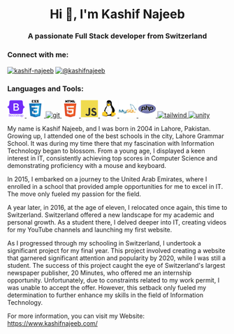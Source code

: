 <h1 align="center">Hi 👋, I'm Kashif Najeeb</h1>
<h3 align="center">A passionate Full Stack developer from Switzerland</h3>

<h3 align="left">Connect with me:</h3>
<p align="left">
<a href="https://linkedin.com/in/kashif-najeeb" target="blank"><img align="center" src="https://raw.githubusercontent.com/rahuldkjain/github-profile-readme-generator/master/src/images/icons/Social/linked-in-alt.svg" alt="kashif-najeeb" height="30" width="40" /></a>
<a href="https://www.youtube.com/@kashifnajeeb" target="blank"><img align="center" src="https://raw.githubusercontent.com/rahuldkjain/github-profile-readme-generator/master/src/images/icons/Social/youtube.svg" alt="@kashifnajeeb" height="30" width="40" /></a>
</p>

<h3 align="left">Languages and Tools:</h3>
<p align="left"> <a href="https://getbootstrap.com" target="_blank" rel="noreferrer"> <img src="https://raw.githubusercontent.com/devicons/devicon/master/icons/bootstrap/bootstrap-plain-wordmark.svg" alt="bootstrap" width="40" height="40"/> </a> <a href="https://www.w3schools.com/css/" target="_blank" rel="noreferrer"> <img src="https://raw.githubusercontent.com/devicons/devicon/master/icons/css3/css3-original-wordmark.svg" alt="css3" width="40" height="40"/> </a> <a href="https://git-scm.com/" target="_blank" rel="noreferrer"> <img src="https://www.vectorlogo.zone/logos/git-scm/git-scm-icon.svg" alt="git" width="40" height="40"/> </a> <a href="https://www.w3.org/html/" target="_blank" rel="noreferrer"> <img src="https://raw.githubusercontent.com/devicons/devicon/master/icons/html5/html5-original-wordmark.svg" alt="html5" width="40" height="40"/> </a> <a href="https://developer.mozilla.org/en-US/docs/Web/JavaScript" target="_blank" rel="noreferrer"> <img src="https://raw.githubusercontent.com/devicons/devicon/master/icons/javascript/javascript-original.svg" alt="javascript" width="40" height="40"/> </a> <a href="https://www.linux.org/" target="_blank" rel="noreferrer"> <img src="https://raw.githubusercontent.com/devicons/devicon/master/icons/linux/linux-original.svg" alt="linux" width="40" height="40"/> </a> <a href="https://www.mysql.com/" target="_blank" rel="noreferrer"> <img src="https://raw.githubusercontent.com/devicons/devicon/master/icons/mysql/mysql-original-wordmark.svg" alt="mysql" width="40" height="40"/> </a> <a href="https://www.php.net" target="_blank" rel="noreferrer"> <img src="https://raw.githubusercontent.com/devicons/devicon/master/icons/php/php-original.svg" alt="php" width="40" height="40"/> </a> <a href="https://tailwindcss.com/" target="_blank" rel="noreferrer"> <img src="https://www.vectorlogo.zone/logos/tailwindcss/tailwindcss-icon.svg" alt="tailwind" width="40" height="40"/> </a> <a href="https://unity.com/" target="_blank" rel="noreferrer"> <img src="https://www.vectorlogo.zone/logos/unity3d/unity3d-icon.svg" alt="unity" width="40" height="40"/> </a> </p>

My name is Kashif Najeeb, and I was born in 2004 in Lahore, Pakistan. Growing up, I attended one of the best schools in the city, Lahore Grammar School. It was during my time there that my fascination with Information Technology began to blossom. From a young age, I displayed a keen interest in IT, consistently achieving top scores in Computer Science and demonstrating proficiency with a mouse and keyboard.

In 2015, I embarked on a journey to the United Arab Emirates, where I enrolled in a school that provided ample opportunities for me to excel in IT. The move only fueled my passion for the field.

A year later, in 2016, at the age of eleven, I relocated once again, this time to Switzerland. Switzerland offered a new landscape for my academic and personal growth. As a student there, I delved deeper into IT, creating videos for my YouTube channels and launching my first website.

As I progressed through my schooling in Switzerland, I undertook a significant project for my final year. This project involved creating a website that garnered significant attention and popularity by 2020, while I was still a student. The success of this project caught the eye of Switzerland's largest newspaper publisher, 20 Minutes, who offered me an internship opportunity. Unfortunately, due to constraints related to my work permit, I was unable to accept the offer. However, this setback only fueled my determination to further enhance my skills in the field of Information Technology.

For more information, you can visit my Website: https://www.kashifnajeeb.com/
